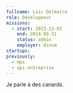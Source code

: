```yaml
---
fullname: Loïc Delmaire
role: Développeur
missions:
  - start: 2013-12-01
    end: 2014-05-31
    status: admin
    employer: dinum
startups:
previously:
  - mps
  - api-entreprise
---
```


Je parle à des canards.
